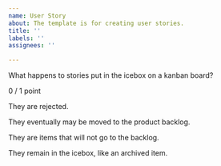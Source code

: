 ```yaml
---
name: User Story
about: The template is for creating user stories.
title: ''
labels: ''
assignees: ''

---
```


What happens to stories put in the icebox on a kanban board?

0 / 1 point

They are rejected.


They eventually may be moved to the product backlog.


They are items that will not go to the backlog.


They remain in the icebox, like an archived item.
